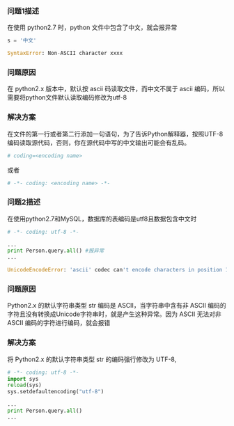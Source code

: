 ### 问题1描述

在使用 python2.7 时，python 文件中包含了中文，就会报异常
```python
s = '中文'

SyntaxError: Non-ASCII character xxxx
```

### 问题原因
在 python2.x 版本中，默认按 ascii 码读取文件，而中文不属于 ascii 编码，所以需要将python文件默认读取编码修改为utf-8

### 解决方案
在文件的第一行或者第二行添加一句语句，为了告诉Python解释器，按照UTF-8编码读取源代码，否则，你在源代码中写的中文输出可能会有乱码。

```python 
# coding=<encoding name>
```
或者
```python
# -*- coding: <encoding name> -*-
```

### 问题2描述
在使用python2.7和MySQL，数据库的表编码是utf8且数据包含中文时
```python
# -*- coding: utf-8 -*-

...
print Person.query.all() #报异常
...

UnicodeEncodeError: 'ascii' codec can't encode characters in position 12-13: ordinal not in range(128)
```

### 问题原因
Python2.x 的默认字符串类型 str 编码是 ASCII，当字符串中含有非 ASCII 编码的字符且没有转换成Unicode字符串时，就是产生这种异常。因为 ASCII 无法对非 ASCII 编码的字符进行编码，就会报错
### 解决方案

将 Python2.x 的默认字符串类型 str 的编码强行修改为 UTF-8,
```python
# -*- coding: utf-8 -*-
import sys
reload(sys)
sys.setdefaultencoding("utf-8")

...
print Person.query.all() 
...
```